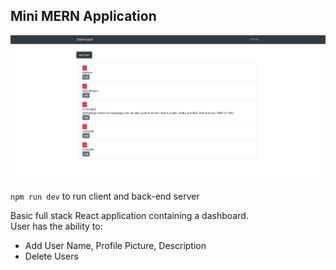 ## Mini MERN Application

![Dashboard View](dashboard-view2.png)

```npm run dev``` to run client and back-end server

Basic full stack React application containing a dashboard.  
User has the ability to:
* Add User Name, Profile Picture, Description
* Delete Users
